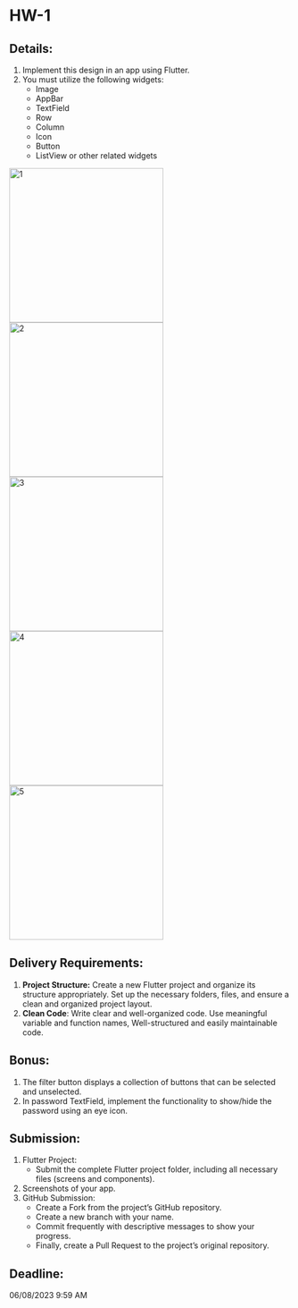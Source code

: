 # HW-1
## Details:
1. Implement this design in an app using Flutter.
2. You must utilize the following widgets:
   - Image
   - AppBar
   - TextField
   - Row
   - Column
   - Icon
   - Button
   - ListView or other related widgets
  

<img width="276" alt="1" src="https://github.com/Flutter-GG/HW-1/assets/132256369/6da9c6a1-a639-487c-a296-a8edc545d151">
<img width="276" alt="2" src="https://github.com/Flutter-GG/HW-1/assets/132256369/bd7fc565-f1a0-4cde-919b-78636d4964b7">
<img width="276" alt="3" src="https://github.com/Flutter-GG/HW-1/assets/132256369/7c9382c4-3657-4083-aa02-ef867d4a12e8">
<img width="276" alt="4" src="https://github.com/Flutter-GG/HW-1/assets/132256369/cbc28a9d-e727-4fba-ac5d-26894b384b94">
<img width="276" alt="5" src="https://github.com/Flutter-GG/HW-1/assets/132256369/5ef2f17c-02b7-49d2-a4ee-161de709d218">

## Delivery Requirements:
1. **Project Structure:** Create a new Flutter project and organize its structure appropriately. Set up the necessary folders, files, and ensure a clean and organized project layout.
2. **Clean Code**: Write clear and well-organized code. Use meaningful variable and function names, Well-structured and easily maintainable code.

## Bonus:
1. The filter button displays a collection of buttons that can be selected and unselected.
2. In password TextField, implement the functionality to show/hide the password using an eye icon.

## Submission:
1. Flutter Project:
   - Submit the complete Flutter project folder, including all necessary files (screens and components).
2. Screenshots of your app.
3. GitHub Submission:
   - Create a Fork from the project’s GitHub repository.
   - Create a new branch with your name.
   - Commit frequently with descriptive messages to show your progress.
   - Finally, create a Pull Request to the project’s original repository.


## Deadline: 
06/08/2023  9:59 AM
